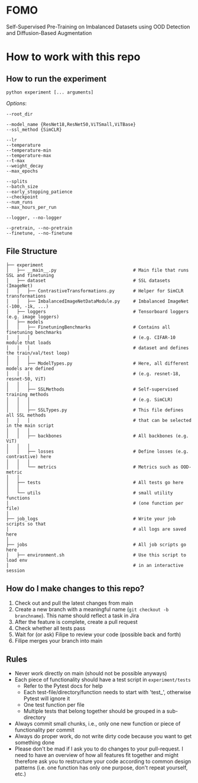 # FOMO
Self-Supervised Pre-Training on Imbalanced Datasets using OOD Detection and Diffusion-Based Augmentation

# How to work with this repo

## How to run the experiment

```
python experiment [... arguments]
```

*Options*:

```
--root_dir

--model_name {ResNet18,ResNet50,ViTSmall,ViTBase}
--ssl_method {SimCLR}

--lr
--temperature
--temperature-min
--temperature-max
--t-max
--weight_decay
--max_epochs

--splits
--batch_size
--early_stopping_patience
--checkpoint
--num_runs
--max_hours_per_run

--logger, --no-logger

--pretrain, --no-pretrain
--finetune, --no-finetune
```

## File Structure

```
├── experiment
│   ├── __main__.py                             # Main file that runs SSL and finetuning
│   ├── dataset                                 # SSL datasets (ImageNet)
│   │   ├── ContrastiveTransformations.py       # Helper for SimCLR transformations
│   │   ├── ImbalancedImageNetDataModule.py     # Imbalanced ImageNet (-100, -1k, ...)
│   ├── loggers                                 # Tensorboard loggers (e.g. image loggers)
│   ├── models
│   │   ├── FinetuningBenchmarks                # Contains all finetuning benchmarks
│   │   │                                       # (e.g. CIFAR-10 module that loads
│   │   │                                       # dataset and defines the train/val/test loop)
│   │   │
│   │   ├── ModelTypes.py                       # Here, all different models are defined
│   │   │                                       # (e.g. resnet-18, resnet-50, ViT)
│   │   │
│   │   ├── SSLMethods                          # Self-supervised training methods
│   │   │                                       # (e.g. SimCLR)
│   │   │
│   │   ├── SSLTypes.py                         # This file defines all SSL methods
│   │   │                                       # that can be selected in the main script
│   │   │
│   │   ├── backbones                           # All backbones (e.g. ViT)
│   │   │
│   │   ├── losses                              # Define losses (e.g. contrastive) here
│   │   │
│   │   └── metrics                             # Metrics such as OOD-metric
│   │  
│   ├── tests                                   # All tests go here
│   │  
│   └── utils                                   # small utility functions
│                                               # (one function per file)
│
├── job_logs                                    # Write your job scripts so that
│                                               # all logs are saved here
│
├── jobs                                        # All job scripts go here
│   ├── environment.sh                          # Use this script to load env
│                                               # in an interactive session
```

## How do I make changes to this repo?

1. Check out and pull the latest changes from main
2. Create a new branch with a meaningful name (`git checkout -b branchname`). This name should reflect a task in Jira
3. After the feature is complete, create a pull request
4. Check whether all tests pass
5. Wait for (or ask) Filipe to review your code (possible back and forth)
6. Filipe merges your branch into main

## Rules

- Never work directly on main (should not be possible anyways)
- Each piece of functionality should have a test script in `experiment/tests`
    - Refer to the Pytest docs for help
    - Each test-file/directory/function needs to start with 'test_', otherwise Pytest will ignore it
    - One test function per file
    - Multiple tests that belong together should be grouped in a sub-directory
- Always commit small chunks, i.e., only one new function or piece of functionality per commit
- Always do proper work, do not write dirty code because you want to get something done
- Please don't be mad if I ask you to do changes to your pull-request. I need to have an overview of how all features fit together and might therefore ask you to restructure your code according to common design patterns (i.e. one function has only one purpose, don't repeat yourself, etc.)
